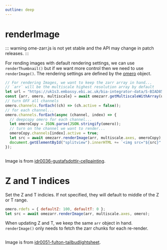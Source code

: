 ```yaml
---
outline: deep
---
```


<script setup>
import Image from './components/Image.vue';
</script>

# renderImage

::: warning
ome-zarr.js is not yet stable and the API may change in patch releases.
:::

For rending images with default rendering settings, we can use `renderThumbnail()` but if we
want more control then we need to use `renderImage()`. The rendering settings are defined
by the [omero](https://ngff.openmicroscopy.org/latest/index.html#omero-md) object.

```js
// For rendering Images, we want to keep the zarr array in hand...
// `arr` will be the multiscale highest resolution array by default
let url = "https://uk1s3.embassy.ebi.ac.uk/bia-integrator-data/S-BIAD855/781ac3d7-673f-47be-a4d2-3fdf3f477047/781ac3d7-673f-47be-a4d2-3fdf3f477047.zarr/D/3/0";
const {arr, omero, multiscale} = await omezarr.getMultiscaleWithArray(url);
// turn OFF all channels
omero.channels.forEach((ch) => (ch.active = false));
// for each channel...
omero.channels.forEach(async (channel, index) => {
  // deepcopy omero for each channel...
  let omeroCopy = JSON.parse(JSON.stringify(omero));
  // turn on the channel we want to render...
  omeroCopy.channels[index].active = true;
  let src = await omezarr.renderImage(arr, multiscale.axes, omeroCopy);
  document.getElementById("splitview").innerHTML += `<img src="${src}" />`;
});
```


<ClientOnly>
<Image url="https://uk1s3.embassy.ebi.ac.uk/bia-integrator-data/S-BIAD855/781ac3d7-673f-47be-a4d2-3fdf3f477047/781ac3d7-673f-47be-a4d2-3fdf3f477047.zarr/D/3/0" autoBoost=true example="splitView" />
</ClientOnly>

Image is from [idr0036-gustafsdottir-cellpainting](https://idr.openmicroscopy.org/webclient/?show=screen-1952).

# Z and T indices

Set the Z and T indicies. If not specified, they will default to middle of the Z or T range.

```js
omero.rdefs = { defaultZ: 100, defaultT: 0 };
let src = await omezarr.renderImage(arr, multiscale.axes, omero);
```

When updating Z and T, we keep the same `arr` object in hand. `renderImage()` only needs to fetch the zarr chunks for each re-render. 

<ClientOnly>
<Image url="https://uk1s3.embassy.ebi.ac.uk/bia-integrator-data/S-BIAD815/c49efcfd-e767-4ae5-adbf-299cafd92120/c49efcfd-e767-4ae5-adbf-299cafd92120.zarr/0/" autoBoost=true example="ztSliders" />
</ClientOnly>


Image is from [idr0051-fulton-tailbudlightsheet](https://idr.openmicroscopy.org/webclient/?show=project-552).

